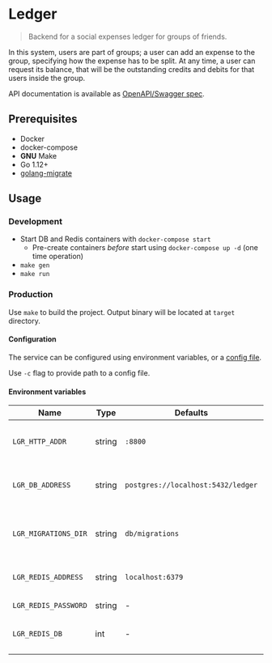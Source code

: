 # Ledger

> Backend for a social expenses ledger for groups of friends.

In this system, users are part of groups; a user can add an expense to the group, specifying how the expense has to be split. At any time, a user can request its balance, that will be the outstanding credits and debits for that users inside the group.

API documentation is available as [OpenAPI/Swagger spec](api/swagger.json).

## Prerequisites

* Docker
* docker-compose
* **GNU** Make
* Go 1.12+
* [golang-migrate](https://github.com/golang-migrate/migrate)

## Usage

### Development

* Start DB and Redis containers with `docker-compose start`
  * Pre-create containers *before* start using `docker-compose up -d` (one time operation)
* `make gen`
* `make run`

### Production

Use `make` to build the project.
Output binary will be located at `target` directory.

#### Configuration

The service can be configured using environment variables, or a [config file](config.example.yaml).

Use `-c` flag to provide path to a config file.

#### Environment variables

| Name                 | Type   | Defaults                           | Description                                    |
|----------------------|--------|------------------------------------|------------------------------------------------|
| `LGR_HTTP_ADDR`      | string | `:8800`                            | Interface to listen by HTTP server             |
| `LGR_DB_ADDRESS`     | string | `postgres://localhost:5432/ledger` | Postgres DB address (URL or DSN)               |
| `LGR_MIGRATIONS_DIR` | string | `db/migrations`                    | Path to directory containing migration scripts |
| `LGR_REDIS_ADDRESS`  | string | `localhost:6379`                   | Redis server address                           |
| `LGR_REDIS_PASSWORD` | string | -                                  | Redis password                                 |
| `LGR_REDIS_DB`       | int    | -                                  | Redis database number                          |
|                      |        |                                    |                                                |
